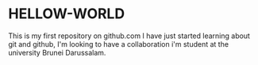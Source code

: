 # HELLOW-WORLD
This is my first repository on github.com 
I have just started learning about git and github,
I'm looking to have a collaboration 
i'm student at the university Brunei Darussalam.
